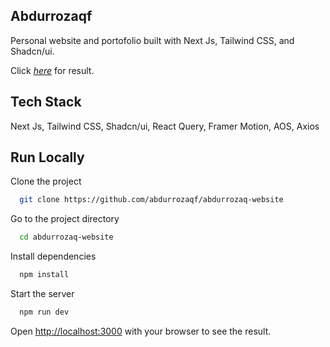 ## Abdurrozaqf

Personal website and portofolio built with Next Js, Tailwind CSS, and Shadcn/ui.

Click [_here_](https://abdurrozaqf.vercel.app/) for result.

## Tech Stack

Next Js, Tailwind CSS, Shadcn/ui, React Query, Framer Motion, AOS, Axios

## Run Locally

Clone the project

```bash
  git clone https://github.com/abdurrozaqf/abdurrozaq-website
```

Go to the project directory

```bash
  cd abdurrozaq-website
```

Install dependencies

```bash
  npm install
```

Start the server

```bash
  npm run dev
```

Open [http://localhost:3000](http://localhost:3000) with your browser to see the result.
